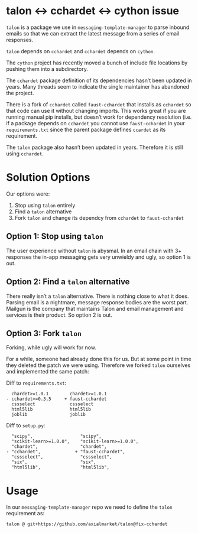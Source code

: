 # talon <-> cchardet <-> cython issue

`talon` is a package we use in `messaging-template-manager` to parse inbound emails so that we can extract
the latest message from a series of email responses.

`talon` depends on `cchardet` and `cchardet` depends on `cython`.

The `cython` project has recently moved a bunch of include file locations by pushing them into a subdirectory.

The `cchardet` package definition of its dependencies hasn’t been updated in years. Many threads seem to
indicate the single maintainer has abandoned the project.

There is a fork of `cchardet` called `faust-cchardet` that installs as `cchardet` so that code can use it
without changing imports. This works great if you are running manual pip installs, but doesn’t work for
dependency resolution (i.e. if a package depends on `cchardet` you cannot use `faust-cchardet` in your
`requirements.txt` since the parent package defines `ccardet` as its requirement.

The `talon` package also hasn’t been updated in years. Therefore it is still using `cchardet`.

# Solution Options

Our options were:

 1. Stop using `talon` entirely
 2. Find a `talon` alternative
 3. Fork `talon` and change its dependcy from `cchardet` to `faust-cchardet`

## Option 1: Stop using `talon`

The user experience without `talon` is abysmal. In an email chain with 3+ responses the in-app messaging
gets very unwieldy and ugly, so option 1 is out.

## Option 2: Find a `talon` alternative

There really isn’t a `talon` alternative. There is nothing close to what it does. Parsing email is a
nightmare, message response bodies are the worst part. Mailgun is the company that maintains Talon
and email management and services is their product. So option 2 is out.

## Option 3: Fork `talon`

Forking, while ugly will work for now.

For a while, someone had already done this for us. But at some point in time they deleted
the patch we were using. Therefore we forked `talon` ourselves and implemented the same
patch:

Diff to `requirements.txt`:
```
  chardet>=1.0.1        chardet>=1.0.1
- cchardet>=0.3.5     + faust-cchardet
  cssselect             cssselect
  html5lib              html5lib
  joblib                joblib
```

Diff to `setup.py`:

```
  "scipy",                  "scipy",
  "scikit-learn>=1.0.0",    "scikit-learn>=1.0.0",
  "chardet",                "chardet",
- "cchardet",             + "faust-cchardet",
  "cssselect",              "cssselect",
  "six",                    "six",
  "html5lib",               "html5lib",
```
# Usage

In our `messaging-template-manager` repo we need to define the `talon` requirement as:

```
talon @ git+https://github.com/axialmarket/talon@fix-cchardet
```


